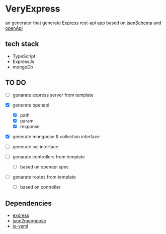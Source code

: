 # VeryExpress
an generator that generate [Express](https://github.com/expressjs/express) rest-api app based on [jsonSchema](https://github.com/json-schema-org) and [openApi](https://github.com/OAI) 

## tech stack
- TypeScript
- ExpressJs
- mongoDb

## TO DO
- [ ] genarate express server from template

- [x] generate openapi
    - [x] path
    - [x] param
    - [x] response  

- [x] generate mongoose & collection interface
- [ ] generate sql interface

- [ ] genarate controllers from template
    - [ ] based on openapi spec

- [ ] genarate routes from template
    - [ ] based on controller

## Dependencies
- [express](https://github.com/expressjs/express)
- [json2mongoose](https://github.com/Justin26l/json2mongoose)
- [js-yaml](https://github.com/nodeca/js-yaml)
